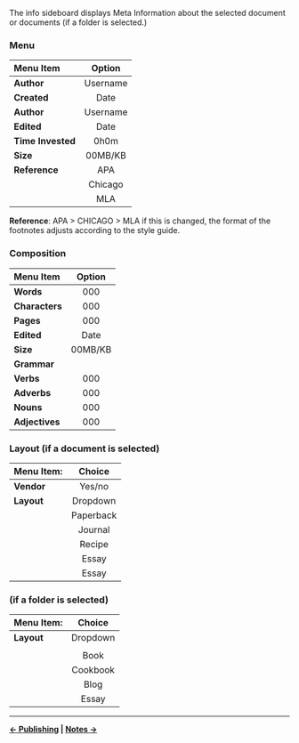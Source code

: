 The info sideboard displays Meta Information about the selected document or documents (if a folder is selected.)

### Menu
| Menu Item | Option |
| :-------- | :---: |
| **Author**  | Username  |
| **Created** | Date  |
| **Author**  | Username  |
| **Edited**  | Date |
| **Time Invested**   | 0h0m |
| **Size**    | 00MB/KB |
| **Reference** | APA |
|   | Chicago  |
|   | MLA  |

**Reference**: APA \> CHICAGO \> MLA
if this is changed, the format of the footnotes adjusts according to the style guide.

### Composition

| Menu Item | Option |
| :-------- | :---: |
| **Words**  | 000  |
| **Characters** | 000  |
| **Pages**  | 000  |
| **Edited**  | Date |
| **Size**    | 00MB/KB |
| **Grammar** | |
| **Verbs**   | 000 |
| **Adverbs**   | 000 |
| **Nouns**   | 000 |
| **Adjectives**   | 000 |

### Layout (if a document is selected)
| Menu Item: | Choice |
| :------ | :----: |
| **Vendor** | Yes/no  |
| **Layout** | Dropdown  |
|     | Paperback  |
|     | Journal    |
|     | Recipe     |
|     | Essay  |
|     | Essay  |

### (if a folder is selected)
| Menu Item: | Choice |
| :------ | :----: |
| **Layout** | Dropdown  |
|     |   |
|     | Book  |
|     | Cookbook  |
|     | Blog  |
|     | Essay  |

----
**[← Publishing](https://github.com/JEFLBROWN/Type/wiki/Settings) | [Notes →](https://github.com/JEFLBROWN/Type/wiki/Notes)**
